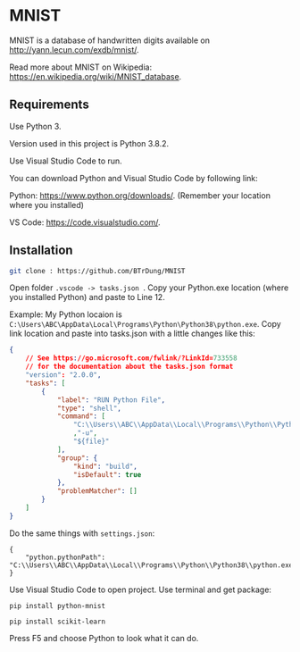 # MNIST

MNIST is a database of handwritten digits available on http://yann.lecun.com/exdb/mnist/.

Read more about MNIST on Wikipedia: https://en.wikipedia.org/wiki/MNIST_database.

## Requirements

Use Python 3. 

Version used in this project is Python 3.8.2.

Use Visual Studio Code to run. 

You can download Python and Visual Studio Code by following link: 

Python: https://www.python.org/downloads/. (Remember your location where you installed)

VS Code: https://code.visualstudio.com/.

## Installation

```bash
git clone : https://github.com/BTrDung/MNIST
```
Open folder ```.vscode -> tasks.json ```. Copy your Python.exe location (where you installed Python) and paste to Line 12.

Example: My Python locaion is ```C:\Users\ABC\AppData\Local\Programs\Python\Python38\python.exe```. Copy link location and paste into
tasks.json with a little changes like this:
```json
{
    // See https://go.microsoft.com/fwlink/?LinkId=733558
    // for the documentation about the tasks.json format
    "version": "2.0.0",
    "tasks": [
        {
            "label": "RUN Python File",
            "type": "shell",
            "command": [
                "C:\\Users\\ABC\\AppData\\Local\\Programs\\Python\\Python38-32\\python.exe"
                ,"-u",
                "${file}"
            ],
            "group": {
                "kind": "build",
                "isDefault": true
            },
            "problemMatcher": []
        }
    ]
}
```

Do the same things with ```settings.json```: 
```
{
    "python.pythonPath": "C:\\Users\\ABC\\AppData\\Local\\Programs\\Python\\Python38\\python.exe"
}
```

Use Visual Studio Code to open project. Use terminal and get package: 
```
pip install python-mnist
```

```
pip install scikit-learn
```

Press F5 and choose Python to look what it can do. 
